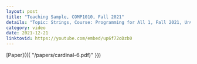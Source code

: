```yaml
---
layout: post
title: "Teaching Sample, COMP1010, Fall 2021"
details: "Topic: Strings, Course: Programming for All 1, Fall 2021, Unviersity of Utah Asia Campus, Type: Remote Instruction."
category: video
date: 2021-12-21
linktovid: https://youtube.com/embed/up6f72oDzb0
---
```


[Paper]({{ "/papers/cardinal-6.pdf)" }})
